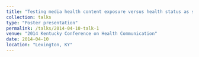 ```yaml
---
title: "Testing media health content exposure versus health status as sources of health control beliefs"
collection: talks
type: "Poster presentation"
permalink: /talks/2014-04-10-talk-1
venue: "2014 Kentucky Conference on Health Communication"
date: 2014-04-10
location: "Lexington, KY"
---
```

